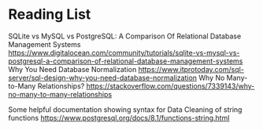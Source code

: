 # Reading List

SQLite vs MySQL vs PostgreSQL: A Comparison Of Relational Database Management Systems
https://www.digitalocean.com/community/tutorials/sqlite-vs-mysql-vs-postgresql-a-comparison-of-relational-database-management-systems
Why You Need Database Normalization
https://www.itprotoday.com/sql-server/sql-design-why-you-need-database-normalization
Why No Many-to-Many Relationships?
https://stackoverflow.com/questions/7339143/why-no-many-to-many-relationships

Some helpful documentation showing syntax for Data Cleaning of string functions https://www.postgresql.org/docs/8.1/functions-string.html

